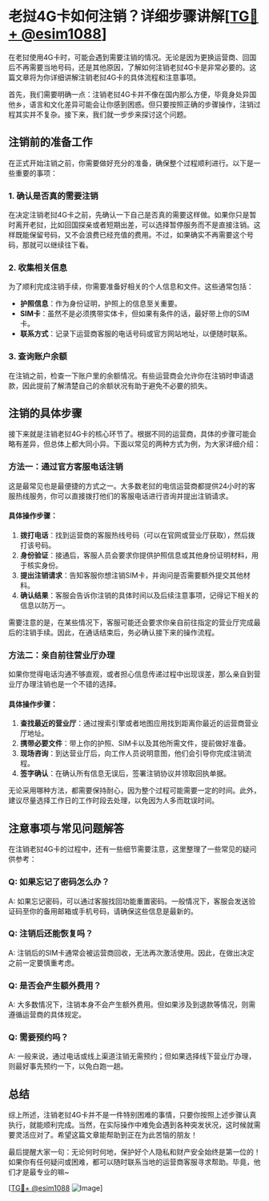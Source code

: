 # 老挝4G卡如何注销？详细步骤讲解[[TG💪+ @esim1088](https://t.me/s/esim1088)]

在老挝使用4G卡时，可能会遇到需要注销的情况。无论是因为更换运营商、回国后不再需要当地号码，还是其他原因，了解如何注销老挝4G卡是非常必要的。这篇文章将为你详细讲解注销老挝4G卡的具体流程和注意事项。

首先，我们需要明确一点：注销老挝4G卡并不像在国内那么方便，毕竟身处异国他乡，语言和文化差异可能会让你感到困惑。但只要按照正确的步骤操作，注销过程其实并不复杂。接下来，我们就一步步来探讨这个问题。

## 注销前的准备工作

在正式开始注销之前，你需要做好充分的准备，确保整个过程顺利进行。以下是一些重要的事项：

### 1. 确认是否真的需要注销

在决定注销老挝4G卡之前，先确认一下自己是否真的需要这样做。如果你只是暂时离开老挝，比如回国探亲或者短期出差，可以选择暂停服务而不是直接注销。这样既能保留号码，又不会浪费已经充值的费用。不过，如果确实不再需要这个号码，那就可以继续往下看。

### 2. 收集相关信息

为了顺利完成注销手续，你需要准备好相关的个人信息和文件。这些通常包括：
- **护照信息**：作为身份证明，护照上的信息至关重要。
- **SIM卡**：虽然不是必须携带实体卡，但如果有条件的话，最好带上你的SIM卡。
- **联系方式**：记录下运营商客服的电话号码或官方网站地址，以便随时联系。

### 3. 查询账户余额

在注销之前，检查一下账户里的余额情况。有些运营商会允许你在注销时申请退款，因此提前了解清楚自己的余额状况有助于避免不必要的损失。

## 注销的具体步骤

接下来就是注销老挝4G卡的核心环节了。根据不同的运营商，具体的步骤可能会略有差异，但总体上都大同小异。下面以常见的两种方式为例，为大家详细介绍：

### 方法一：通过官方客服电话注销

这是最常见也是最便捷的方式之一。大多数老挝的电信运营商都提供24小时的客服热线服务，你可以直接拨打他们的客服电话进行咨询并提出注销请求。

#### 具体操作步骤：
1. **拨打电话**：找到运营商的客服热线号码（可以在官网或营业厅获取），然后拨打该号码。
2. **身份验证**：接通后，客服人员会要求你提供护照信息或其他身份证明材料，用于核实身份。
3. **提出注销请求**：告知客服你想注销SIM卡，并询问是否需要额外提交其他材料。
4. **确认结果**：客服会告诉你注销的具体时间以及后续注意事项，记得记下相关的信息以防万一。

需要注意的是，在某些情况下，客服可能还会要求你亲自前往指定的营业厅完成最后的注销手续。因此，在通话结束后，务必确认接下来的操作流程。

### 方法二：亲自前往营业厅办理

如果你觉得电话沟通不够直观，或者担心信息传递过程中出现误差，那么亲自到营业厅办理注销也是一个不错的选择。

#### 具体操作步骤：
1. **查找最近的营业厅**：通过搜索引擎或者地图应用找到距离你最近的运营商营业厅地址。
2. **携带必要文件**：带上你的护照、SIM卡以及其他所需文件，提前做好准备。
3. **现场咨询**：到达营业厅后，向工作人员说明意图，他们会引导你完成注销流程。
4. **签字确认**：在确认所有信息无误后，签署注销协议并领取回执单据。

无论采用哪种方法，都需要保持耐心，因为整个过程可能需要一定的时间。此外，建议尽量选择工作日的工作时段去处理，以免因为人多而耽误时间。

## 注意事项与常见问题解答

在注销老挝4G卡的过程中，还有一些细节需要注意，这里整理了一些常见的疑问供参考：

### Q: 如果忘记了密码怎么办？
A: 如果忘记密码，可以通过客服找回功能重置密码。一般情况下，客服会发送验证码至你的备用邮箱或手机号码，请确保这些信息是最新的。

### Q: 注销后还能恢复吗？
A: 注销后的SIM卡通常会被运营商回收，无法再次激活使用。因此，在做出决定之前一定要慎重考虑。

### Q: 是否会产生额外费用？
A: 大多数情况下，注销本身不会产生额外费用。但如果涉及到退款等情况，则需遵循运营商的具体规定。

### Q: 需要预约吗？
A: 一般来说，通过电话或线上渠道注销无需预约；但如果选择线下营业厅办理，则最好事先预约一下，以免白跑一趟。

## 总结

综上所述，注销老挝4G卡并不是一件特别困难的事情，只要你按照上述步骤认真执行，就能顺利完成。当然，在实际操作中难免会遇到各种突发状况，这时候就需要灵活应对了。希望这篇文章能帮助到正在为此苦恼的朋友！

最后提醒大家一句：无论何时何地，保护好个人隐私和财产安全始终是第一位的！如果你有任何疑问或困难，都可以随时联系当地的运营商客服寻求帮助。毕竟，他们才是最专业的嘛~

[[TG💪+ @esim1088](https://t.me/s/esim1088) ![Image](https://i.postimg.cc/4NQfJmqS/Snipaste-2025-05-13-00-14-12.png)]